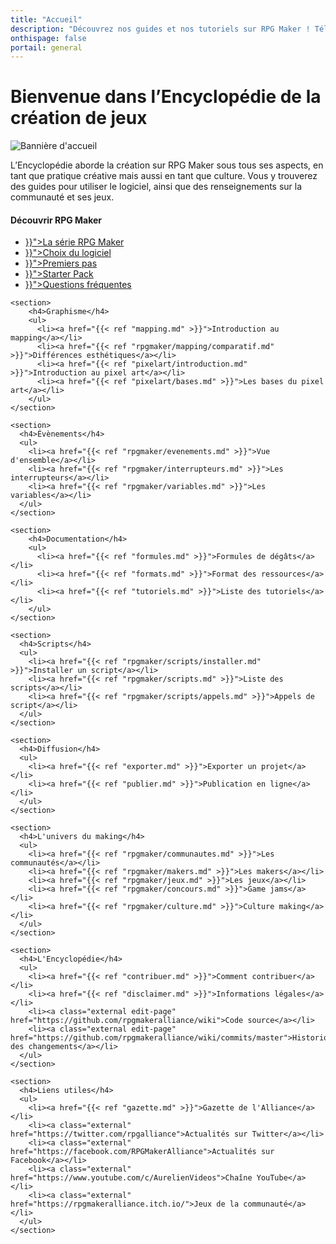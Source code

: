 ```yaml
---
title: "Accueil"
description: "Découvrez nos guides et nos tutoriels sur RPG Maker ! Téléchargez les meilleurs scripts de la communauté française. Perfectionnez votre maîtrise de RPG Maker et jouez aux dernières sorties !"
onthispage: false
portail: general
---
```


# Bienvenue dans l’Encyclopédie de la création de jeux

![Bannière d'accueil](/images/accueil/banniere.png)

L’Encyclopédie aborde la création sur RPG Maker sous tous ses aspects, en tant que pratique créative mais aussi en tant que culture. Vous y trouverez des guides pour utiliser le logiciel, ainsi que des renseignements sur la communauté et ses jeux.

<div id="index-flex-container">
    <section>
        <h4>Découvrir RPG Maker</h4>
        <ul>
          <li><a href="{{< ref "rpgmaker.md" >}}">La série RPG Maker</a></li>
          <li><a href="{{< ref "rpgmaker/comparatif.md" >}}">Choix du logiciel</a></li>
          <li><a href="{{< ref "rpgmaker/premierspas.md" >}}">Premiers pas</a></li>
          <li><a href="{{< ref "starterpack.md" >}}">Starter Pack</a></li>
          <li><a href="{{< ref "rpgmaker/faq.md" >}}">Questions fréquentes</a></li>
        </ul>
    </section>

    <section>
        <h4>Graphisme</h4>
        <ul>
          <li><a href="{{< ref "mapping.md" >}}">Introduction au mapping</a></li>
          <li><a href="{{< ref "rpgmaker/mapping/comparatif.md" >}}">Différences esthétiques</a></li>
          <li><a href="{{< ref "pixelart/introduction.md" >}}">Introduction au pixel art</a></li>
          <li><a href="{{< ref "pixelart/bases.md" >}}">Les bases du pixel art</a></li>
        </ul>
    </section>

    <section>
      <h4>Évènements</h4>
      <ul>
        <li><a href="{{< ref "rpgmaker/evenements.md" >}}">Vue d'ensemble</a></li>
        <li><a href="{{< ref "rpgmaker/interrupteurs.md" >}}">Les interrupteurs</a></li>
        <li><a href="{{< ref "rpgmaker/variables.md" >}}">Les variables</a></li>
      </ul>
    </section>

    <section>
        <h4>Documentation</h4>
        <ul>
          <li><a href="{{< ref "formules.md" >}}">Formules de dégâts</a></li>
          <li><a href="{{< ref "formats.md" >}}">Format des ressources</a></li>
          <li><a href="{{< ref "tutoriels.md" >}}">Liste des tutoriels</a></li>
        </ul>
    </section>

    <section>
      <h4>Scripts</h4>
      <ul>
        <li><a href="{{< ref "rpgmaker/scripts/installer.md" >}}">Installer un script</a></li>
        <li><a href="{{< ref "rpgmaker/scripts.md" >}}">Liste des scripts</a></li>
        <li><a href="{{< ref "rpgmaker/scripts/appels.md" >}}">Appels de script</a></li>
      </ul>
    </section>

    <section>
      <h4>Diffusion</h4>
      <ul>
        <li><a href="{{< ref "exporter.md" >}}">Exporter un projet</a></li>
        <li><a href="{{< ref "publier.md" >}}">Publication en ligne</a></li>
      </ul>
    </section>

    <section>
      <h4>L'univers du making</h4>
      <ul>
        <li><a href="{{< ref "rpgmaker/communautes.md" >}}">Les communautés</a></li>
        <li><a href="{{< ref "rpgmaker/makers.md" >}}">Les makers</a></li>
        <li><a href="{{< ref "rpgmaker/jeux.md" >}}">Les jeux</a></li>
        <li><a href="{{< ref "rpgmaker/concours.md" >}}">Game jams</a></li>
        <li><a href="{{< ref "rpgmaker/culture.md" >}}">Culture making</a></li>
      </ul>
    </section>

    <section>
      <h4>L'Encyclopédie</h4>
      <ul>
        <li><a href="{{< ref "contribuer.md" >}}">Comment contribuer</a></li>
        <li><a href="{{< ref "disclaimer.md" >}}">Informations légales</a></li>
        <li><a class="external edit-page" href="https://github.com/rpgmakeralliance/wiki">Code source</a></li>
        <li><a class="external edit-page" href="https://github.com/rpgmakeralliance/wiki/commits/master">Historique des changements</a></li>
      </ul>
    </section>

    <section>
      <h4>Liens utiles</h4>
      <ul>
        <li><a href="{{< ref "gazette.md" >}}">Gazette de l'Alliance</a></li>
        <li><a class="external" href="https://twitter.com/rpgalliance">Actualités sur Twitter</a></li>
        <li><a class="external" href="https://facebook.com/RPGMakerAlliance">Actualités sur Facebook</a></li>
        <li><a class="external" href="https://www.youtube.com/c/AurelienVideos">Chaîne YouTube</a></li>
        <li><a class="external" href="https://rpgmakeralliance.itch.io/">Jeux de la communauté</a></li>
      </ul>
    </section>
</div>
